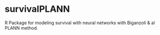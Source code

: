 # survivalPLANN
R Package for modeling survival with neural networks with Biganzoli & al PLANN method.

